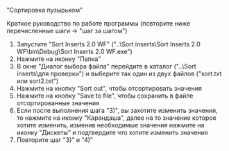 "Сортировка пузырьком"

Краткое руководство по работе программы (повторите ниже перечисленные шаги -> "шаг за шагом")

1) Запустите "Sort Inserts 2.0 WF" ("..\Sort inserts\Sort Inserts 2.0 WF\bin\Debug\Sort Inserts 2.0 WF.exe")
2) Нажмите на иконку "Папка"
3) В окне "Диалог выбора файла" перейдите в каталог ("..\Sort inserts\для проверки") и выберите так один из двух файлов ("sort.txt или sort2.txt")
4) Нажмите на кнопку "Sort out", чтобы отсортировать значения
5) Нажмите на кнопку "Save to file", чтобы сохранить в файле отсортированные значения
6) Если после выполнения шага "3)", вы захотите изменить значения, то нажмите на иконку "Карандаша", далее на то значение которое хотите изменить, изменив необходимые значения нажмите на иконку "Дискеты" и подтвердите что хотите изменить значения
7) Повторите шаг "3)" и "4)"